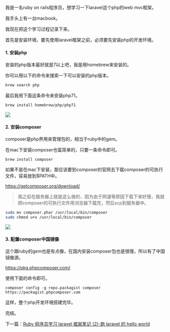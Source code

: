 我是一名ruby on rails程序员，想学习一下laravel这个php的web mvc框架。

我手头上有一台macbook。

我现在把这个学习过程记录下来。

首先是安装环境，要先使用laravel框架之前，必须要先安装php的开发环境。

#### 1. 安装php

安装的php版本最好就是7以上吧，我是用homebrew来安装的。

你可以用以下的命令来搜索一下可以安装的php版本。

``` bash
brew search php
```

最后我用下面这条命令来安装php71。

``` bash
brew install homebrew/php/php71
```

![](https://rails365.oss-cn-shenzhen.aliyuncs.com/uploads/photo/image/270/2017/0ee621b4fb8c51c9bfe971e0da4048da.png)

#### 2. 安装composer

composer是php界用来管理包的，相当于ruby中的gem。

在mac下安装composer也蛮简单的，只要一条命令即可。

```
brew install composer
```

如果不是在mac下安装，那应该要到composer的官网去下载composer的可执行文件，容易放到$PATH中。

https://getcomposer.org/download/

> 我之前在服务器上就是这么做的，因为由于网速等原因下载下来好慢，我就把composer的可执行文件用浏览器下载完，然后scp到服务器中。

``` bash
sudo mv composer.phar /usr/local/bin/composer
sudo chmod u+x /usr/local/bin/composer
```

![](https://rails365.oss-cn-shenzhen.aliyuncs.com/uploads/photo/image/269/2017/aa3cfeb584ec83c3e11676066c3e8b37.png)

#### 3. 配置composer中国镜像

这个跟ruby的gem也是有点像，在国内安装composer包也是很慢，所以有了中国镜像源。

https://pkg.phpcomposer.com/

使用下面的命令即可。

```
composer config -g repo.packagist composer https://packagist.phpcomposer.com
```

这样，整个php开发环境搭建完毕。

完结。

下一篇：[Ruby 程序员学习 laravel 框架笔记 (2)-跑 laravel 的 hello world](https://www.rails365.net/articles/ruby-cheng-xu-yuan-xue-xi-laravel-kuang-jia-bi-ji-2-pao-laravel-de-hello-world)
